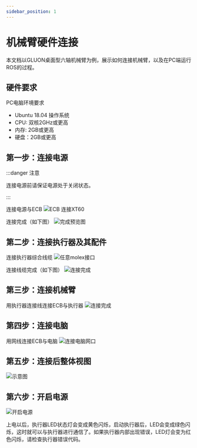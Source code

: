 ```yaml
---
sidebar_position: 1
---
```


# 机械臂硬件连接

本文档以GLUON桌面型六轴机械臂为例，展示如何连接机械臂，以及在PC端运行ROS的过程。

## 硬件要求
PC电脑环境要求
- Ubuntu 18.04 操作系统
- CPU: 双核2GHz或更高
- 内存: 2GB或更高
- 硬盘：2GB或更高

## 第一步：连接电源
:::danger 注意

连接电源前请保证电源处于关闭状态。

:::

连接电源与ECB
![ECB 连接XT60](img/gloun4.webp)

连接完成（如下图）
![完成预览图](img/gloun5.webp)

## 第二步：连接执行器及其配件
连接执行器综合线缆
![任意molex接口](img/gloun8.webp)

连接线缆完成（如下图）
![连接完成](img/gloun9.webp)

## 第三步：连接机械臂
用执行器连接线连接ECB与执行器
![连接完成](img/gloun11.webp)

## 第四步：连接电脑
用网线连接ECB与电脑
![连接电脑网口](img/gloun14.webp)

## 第五步：连接后整体视图
![示意图](img/gloun17.webp)

## 第六步：开启电源
![开启电源](img/poweron.webp)

上电以后，执行器LED状态灯会变成黄色闪烁，启动执行器后，LED会变成绿色闪烁，这时就可以与执行器进行通信了。如果执行器内部出现错误，LED灯会变为红色闪烁，请检查执行器错误代码。